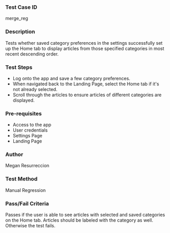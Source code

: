 ### Test Case ID
merge_reg

### Description
Tests whether saved category preferences in the settings successfully set up the Home tab to display articles from those specified categories in most recent descending order. 

### Test Steps
- Log onto the app and save a few category preferences.
- When navigated back to the Landing Page, select the Home tab if it's not already selected.
- Scroll through the articles to ensure articles of different categories are displayed.

### Pre-requisites
- Access to the app
- User credentials
- Settings Page
- Landing Page

### Author
Megan Resurreccion

### Test Method
Manual Regression

### Pass/Fail Criteria
Passes if the user is able to see articles with selected and saved categories on the Home tab. Articles should be labeled with the category as well. Otherwise the test fails.